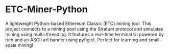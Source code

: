 # ETC-Miner-Python
A lightweight Python-based Ethereum Classic (ETC) mining tool. This project connects to a mining pool using the Stratum protocol and simulates mining using multi-threading. It features a real-time terminal UI powered by rich and an ASCII art banner using pyfiglet. Perfect for learning and small-scale mining!
